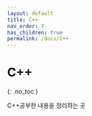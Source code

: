 ```yaml
---
layout: default
title: C++
nav_order: 7
has_children: true
permalink: /docs/C++
---
```


# C++  
{: .no_toc }

C++공부한 내용을 정리하는 곳